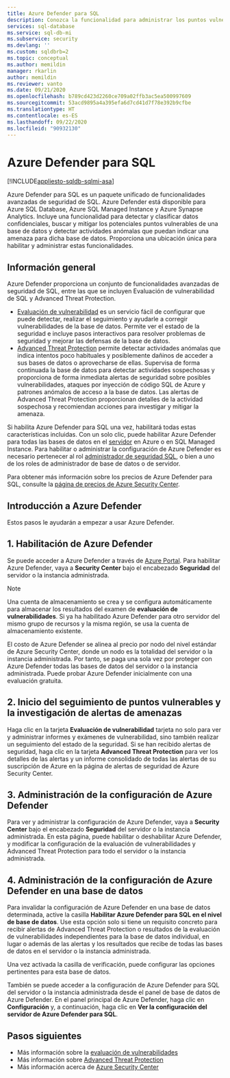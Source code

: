 ```yaml
---
title: Azure Defender para SQL
description: Conozca la funcionalidad para administrar los puntos vulnerables de la base de datos y detectar actividades anómalas que podrían indicar una amenaza para la base de datos en Azure SQL Database, Azure SQL Managed Instance o Azure Synapse.
services: sql-database
ms.service: sql-db-mi
ms.subservice: security
ms.devlang: ''
ms.custom: sqldbrb=2
ms.topic: conceptual
ms.author: memildin
manager: rkarlin
author: memildin
ms.reviewer: vanto
ms.date: 09/21/2020
ms.openlocfilehash: b789cd423d2260ce709a02ffb3ac5ea500997609
ms.sourcegitcommit: 53acd9895a4a395efa6d7cd41d7f78e392b9cfbe
ms.translationtype: HT
ms.contentlocale: es-ES
ms.lasthandoff: 09/22/2020
ms.locfileid: "90932130"
---
```

# <a name="azure-defender-for-sql"></a>Azure Defender para SQL
[!INCLUDE[appliesto-sqldb-sqlmi-asa](../includes/appliesto-sqldb-sqlmi-asa.md)]


Azure Defender para SQL es un paquete unificado de funcionalidades avanzadas de seguridad de SQL. Azure Defender está disponible para Azure SQL Database, Azure SQL Managed Instance y Azure Synapse Analytics. Incluye una funcionalidad para detectar y clasificar datos confidenciales, buscar y mitigar los potenciales puntos vulnerables de una base de datos y detectar actividades anómalas que puedan indicar una amenaza para dicha base de datos. Proporciona una ubicación única para habilitar y administrar estas funcionalidades.

## <a name="overview"></a>Información general

Azure Defender proporciona un conjunto de funcionalidades avanzadas de seguridad de SQL, entre las que se incluyen Evaluación de vulnerabilidad de SQL y Advanced Threat Protection.
- [Evaluación de vulnerabilidad](sql-vulnerability-assessment.md) es un servicio fácil de configurar que puede detectar, realizar el seguimiento y ayudarle a corregir vulnerabilidades de la base de datos. Permite ver el estado de la seguridad e incluye pasos interactivos para resolver problemas de seguridad y mejorar las defensas de la base de datos.
- [Advanced Threat Protection](threat-detection-overview.md) permite detectar actividades anómalas que indica intentos poco habituales y posiblemente dañinos de acceder a sus bases de datos o aprovecharse de ellas. Supervisa de forma continuada la base de datos para detectar actividades sospechosas y proporciona de forma inmediata alertas de seguridad sobre posibles vulnerabilidades, ataques por inyección de código SQL de Azure y patrones anómalos de acceso a la base de datos. Las alertas de Advanced Threat Protection proporcionan detalles de la actividad sospechosa y recomiendan acciones para investigar y mitigar la amenaza.

Si habilita Azure Defender para SQL una vez, habilitará todas estas características incluidas. Con un solo clic, puede habilitar Azure Defender para todas las bases de datos en el [servidor](logical-servers.md) en Azure o en SQL Managed Instance. Para habilitar o administrar la configuración de Azure Defender es necesario pertenecer al rol [administrador de seguridad SQL](https://docs.microsoft.com/azure/role-based-access-control/built-in-roles#sql-security-manager), o bien a uno de los roles de administrador de base de datos o de servidor.

Para obtener más información sobre los precios de Azure Defender para SQL, consulte la [página de precios de Azure Security Center](https://azure.microsoft.com/pricing/details/security-center/).

## <a name="getting-started-with-azure-defender"></a>Introducción a Azure Defender

Estos pasos le ayudarán a empezar a usar Azure Defender.

## <a name="1-enable-azure-defender"></a>1. Habilitación de Azure Defender

Se puede acceder a Azure Defender a través de [Azure Portal](https://portal.azure.com). Para habilitar Azure Defender, vaya a **Security Center** bajo el encabezado **Seguridad** del servidor o la instancia administrada.

> [!NOTE]
> Una cuenta de almacenamiento se crea y se configura automáticamente para almacenar los resultados del examen de **evaluación de vulnerabilidades**. Si ya ha habilitado Azure Defender para otro servidor del mismo grupo de recursos y la misma región, se usa la cuenta de almacenamiento existente.
>
> El costo de Azure Defender se alinea al precio por nodo del nivel estándar de Azure Security Center, donde un nodo es la totalidad del servidor o la instancia administrada. Por tanto, se paga una sola vez por proteger con Azure Defender todas las bases de datos del servidor o la instancia administrada. Puede probar Azure Defender inicialmente con una evaluación gratuita.

## <a name="2-start-tracking-vulnerabilities-and-investigating-threat-alerts"></a>2. Inicio del seguimiento de puntos vulnerables y la investigación de alertas de amenazas

Haga clic en la tarjeta **Evaluación de vulnerabilidad** tarjeta no solo para ver y administrar informes y exámenes de vulnerabilidad, sino también realizar un seguimiento del estado de la seguridad. Si se han recibido alertas de seguridad, haga clic en la tarjeta **Advanced Threat Protection** para ver los detalles de las alertas y un informe consolidado de todas las alertas de su suscripción de Azure en la página de alertas de seguridad de Azure Security Center.

## <a name="3-manage-azure-defender-settings"></a>3. Administración de la configuración de Azure Defender

Para ver y administrar la configuración de Azure Defender, vaya a **Security Center** bajo el encabezado **Seguridad** del servidor o la instancia administrada. En esta página, puede habilitar o deshabilitar Azure Defender, y modificar la configuración de la evaluación de vulnerabilidades y Advanced Threat Protection para todo el servidor o la instancia administrada.

## <a name="4-manage-azure-defender-settings-for-a-database"></a>4. Administración de la configuración de Azure Defender en una base de datos

Para invalidar la configuración de Azure Defender en una base de datos determinada, active la casilla **Habilitar Azure Defender para SQL en el nivel de base de datos**. Use esta opción solo si tiene un requisito concreto para recibir alertas de Advanced Threat Protection o resultados de la evaluación de vulnerabilidades independientes para la base de datos individual, en lugar o además de las alertas y los resultados que recibe de todas las bases de datos en el servidor o la instancia administrada.

Una vez activada la casilla de verificación, puede configurar las opciones pertinentes para esta base de datos.

También se puede acceder a la configuración de Azure Defender para SQL del servidor o la instancia administrada desde el panel de base de datos de Azure Defender. En el panel principal de Azure Defender, haga clic en **Configuración** y, a continuación, haga clic en **Ver la configuración del servidor de Azure Defender para SQL**.

## <a name="next-steps"></a>Pasos siguientes

- Más información sobre la [evaluación de vulnerabilidades](sql-vulnerability-assessment.md)
- Más información sobre [Advanced Threat Protection](threat-detection-configure.md)
- Más información acerca de [Azure Security Center](https://docs.microsoft.com/azure/security-center/security-center-intro)
